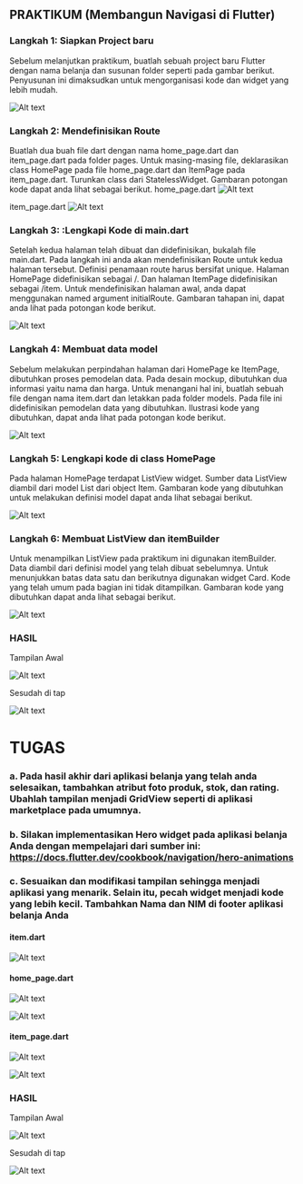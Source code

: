 ## PRAKTIKUM (Membangun Navigasi di Flutter)

### Langkah 1: Siapkan Project baru
Sebelum melanjutkan praktikum, buatlah sebuah project baru Flutter dengan nama belanja dan susunan folder seperti pada gambar berikut. Penyusunan ini dimaksudkan untuk mengorganisasi kode dan widget yang lebih mudah.

![Alt text](assets/langkah1.png)

### Langkah 2: Mendefinisikan Route
Buatlah dua buah file dart dengan nama home_page.dart dan item_page.dart pada folder pages. Untuk masing-masing file, deklarasikan class HomePage pada file home_page.dart dan ItemPage pada item_page.dart. Turunkan class dari StatelessWidget. Gambaran potongan kode dapat anda lihat sebagai berikut.
home_page.dart
   ![Alt text](assets/home_page.png)

item_page.dart
   ![Alt text](assets/item_page.png)

### Langkah 3: :Lengkapi Kode di main.dart
Setelah kedua halaman telah dibuat dan didefinisikan, bukalah file main.dart. Pada langkah ini anda akan mendefinisikan Route untuk kedua halaman tersebut. Definisi penamaan route harus bersifat unique. Halaman HomePage didefinisikan sebagai /. Dan halaman ItemPage didefinisikan sebagai /item. Untuk mendefinisikan halaman awal, anda dapat menggunakan named argument initialRoute. Gambaran tahapan ini, dapat anda lihat pada potongan kode berikut.

![Alt text](assets/langkah3.png)

### Langkah 4: Membuat data model
Sebelum melakukan perpindahan halaman dari HomePage ke ItemPage, dibutuhkan proses pemodelan data. Pada desain mockup, dibutuhkan dua informasi yaitu nama dan harga. Untuk menangani hal ini, buatlah sebuah file dengan nama item.dart dan letakkan pada folder models. Pada file ini didefinisikan pemodelan data yang dibutuhkan. Ilustrasi kode yang dibutuhkan, dapat anda lihat pada potongan kode berikut.

![Alt text](assets/item.png)

### Langkah 5: Lengkapi kode di class HomePage
Pada halaman HomePage terdapat ListView widget. Sumber data ListView diambil dari model List dari object Item. Gambaran kode yang dibutuhkan untuk melakukan definisi model dapat anda lihat sebagai berikut.

![Alt text](assets/langkah5.png)

### Langkah 6: Membuat ListView dan itemBuilder
Untuk menampilkan ListView pada praktikum ini digunakan itemBuilder. Data diambil dari definisi model yang telah dibuat sebelumnya. Untuk menunjukkan batas data satu dan berikutnya digunakan widget Card. Kode yang telah umum pada bagian ini tidak ditampilkan. Gambaran kode yang dibutuhkan dapat anda lihat sebagai berikut.

![Alt text](assets/langkah6.png)

### HASIL 
Tampilan Awal                                 

![Alt text](assets/hasil1.png)
   
Sesudah di tap

![Alt text](assets/hasil2.png)


# TUGAS
### a. Pada hasil akhir dari aplikasi belanja yang telah anda selesaikan, tambahkan atribut foto produk, stok, dan rating. Ubahlah tampilan menjadi GridView seperti di aplikasi marketplace pada umumnya.
### b. Silakan implementasikan Hero widget pada aplikasi belanja Anda dengan mempelajari dari sumber ini: https://docs.flutter.dev/cookbook/navigation/hero-animations
### c. Sesuaikan dan modifikasi tampilan sehingga menjadi aplikasi yang menarik. Selain itu, pecah widget menjadi kode yang lebih kecil. Tambahkan Nama dan NIM di footer aplikasi belanja Anda

#### item.dart
![Alt text](assets/tugas_item.png)

#### home_page.dart
![Alt text](assets/tugas_home_page_1.png)

![Alt text](assets/tugas_home_page_2.png)

#### item_page.dart
![Alt text](assets/tugas_item_page_1.png)

![Alt text](assets/tugas_item_page_2.png)

### HASIL
Tampilan Awal                                      

![Alt text](assets/hasil_tugas1.png)  
 
Sesudah di tap

![Alt text](assets/hasil_tugas2.png)
